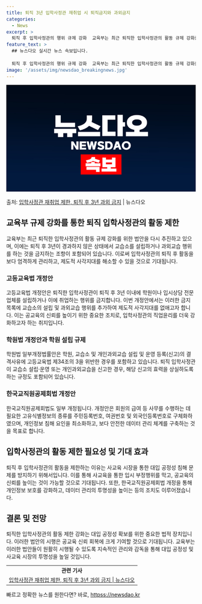 ```yaml
---
title: 퇴직 3년 입학사정관 재취업 시 퇴직금지와 과외금지
categories:
  - News
excerpt: >
  퇴직 후 입학사정관의 행위 규제 강화  교육부는 최근 퇴직한 입학사정관의 활동 규제 강화를 위한 법안을 다시…
feature_text: >
  ## 뉴스다오 실시간 뉴스 속보입니다.

  퇴직 후 입학사정관의 행위 규제 강화  교육부는 최근 퇴직한 입학사정관의 활동 규제 강화를 위한 법안을 다시…
image: '/assets/img/newsdao_breakingnews.jpg'
---
```


![뉴스다오 속보](/assets/img/newsdao_breakingnews.jpg)

<p>출처: <a href="httpss://newsdao.kr/4690" rel="dofollow">입학사정관 재취업 제한, 퇴직 후 3년 과외 금지</a> | 뉴스다오</p>

<h2 data-ke-size="size26">교육부 규제 강화를 통한 퇴직 입학사정관의 활동 제한</h2>
<p data-ke-size="size16">교육부는 최근 퇴직한 입학사정관의 활동 규제 강화를 위한 법안을 다시 추진하고 있으며, 이에는 퇴직 후 3년이 경과하지 않은 상태에서 교습소를 설립하거나 과외교습 행위를 하는 것을 금지하는 조항이 포함되어 있습니다. 이로써 입학사정관의 퇴직 후 활동을 보다 엄격하게 관리하고, 제도적 사각지대를 해소할 수 있을 것으로 기대됩니다.</p>

<h3 data-ke-size="size24">고등교육법 개정안</h3>
<p data-ke-size="size16">고등교육법 개정안은 퇴직한 입학사정관이 퇴직 후 3년 이내에 학원이나 입시상담 전문 업체를 설립하거나 이에 취업하는 행위를 금지합니다. 이번 개정안에서는 이러한 금지 목록에 교습소의 설립 및 과외교습 행위를 추가하여 제도적 사각지대를 없애고자 합니다. 이는 공교육의 신뢰를 높이기 위한 중요한 조치로, 입학사정관의 직업윤리를 더욱 강화하고자 하는 취지입니다.</p>

<h3 data-ke-size="size24">학원법 개정안과 학원 설립 규제</h3>
<p data-ke-size="size16">학원법 일부개정법률안은 학원, 교습소 및 개인과외교습 설립 및 운영 등록(신고)의 결격사유에 고등교육법 제34조의 3을 위반한 경우를 포함하고 있습니다. 퇴직 입학사정관이 교습소 설립·운영 또는 개인과외교습을 신고한 경우, 해당 신고의 효력을 상실하도록 하는 규정도 포함되어 있습니다.</p>

<h3 data-ke-size="size24">한국교직원공제회법 개정안</h3>
<p data-ke-size="size16">한국교직원공제회법도 일부 개정됩니다. 개정안은 회원의 급여 등 사무를 수행하는 데 필요한 고유식별정보의 종류를 주민등록번호, 여권번호 및 외국인등록번호로 구체화하였으며, 개인정보 침해 요인을 최소화하고, 보다 안전한 데이터 관리 체계를 구축하는 것을 목표로 합니다.</p>

<h2 data-ke-size="size26">입학사정관의 활동 제한 필요성 및 기대 효과</h2>
<p data-ke-size="size16">퇴직 후 입학사정관의 활동을 제한하는 이유는 사교육 시장을 통한 대입 공정성 침해 문제를 방지하기 위해서입니다. 이를 통해 사교육을 통한 입시 부정행위를 막고, 공교육의 신뢰를 높이는 것이 가능할 것으로 기대됩니다. 또한, 한국교직원공제회법 개정을 통해 개인정보 보호를 강화하고, 데이터 관리의 투명성을 높이는 등의 조치도 이루어졌습니다.</p>

<h2 data-ke-size="size26">결론 및 전망</h2>
<p data-ke-size="size16">퇴직한 입학사정관의 활동 제한 강화는 대입 공정성 확보를 위한 중요한 법적 장치입니다. 이러한 법안의 시행은 공교육 신뢰 회복에 크게 기여할 것으로 기대됩니다. 교육부는 이러한 법안들이 원활히 시행될 수 있도록 지속적인 관리와 감독을 통해 대입 공정성 및 사교육 시장의 투명성을 높일 것입니다.</p>
<table>
  <tr>
    <td style="text-align: center; height: 17px;"><b>관련 기사</b></td>
  </tr>
  <tr>
    <td style="text-align: center; height: 17px;"><a href="httpss://newsdao.kr/4690">입학사정관 재취업 제한, 퇴직 후 3년 과외 금지 | 뉴스다오</a></td>
  </tr>
</table>
 

빠르고 정확한 뉴스를 원한다면? 바로, <a href="httpss://newsdao.kr" rel="dofollow">httpss://newsdao.kr</a>


